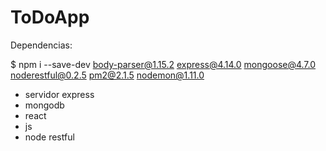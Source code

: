 # ToDoApp

Dependencias:

$ npm i --save-dev body-parser@1.15.2 express@4.14.0 mongoose@4.7.0 noderestful@0.2.5 pm2@2.1.5 nodemon@1.11.0

- servidor express
- mongodb
- react
- js
- node restful